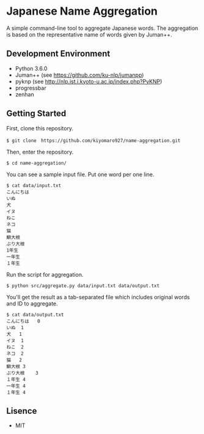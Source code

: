 # Japanese Name Aggregation

A simple command-line tool to aggregate Japanese words.
The aggregation is based on the representative name of words given by Juman++.

## Development Environment

- Python 3.6.0
- Juman++ (see https://github.com/ku-nlp/jumanpp)
- pyknp (see http://nlp.ist.i.kyoto-u.ac.jp/index.php?PyKNP)
- progressbar
- zenhan

## Getting Started

First, clone this repository.

```
$ git clone　https://github.com/kiyomaro927/name-aggregation.git
```

Then, enter the repository.

```
$ cd name-aggregation/
```

You can see a sample input file. Put one word per one line.

```
$ cat data/input.txt
こんにちは
いぬ
犬
イヌ
ねこ
ネコ
猫
鰤大根
ぶり大根
1年生
一年生
１年生
```

Run the script for aggregation.

```
$ python src/aggregate.py data/input.txt data/output.txt
```

You'll get the result as a tab-separated file which includes original words and ID to aggregate.

```
$ cat data/output.txt
こんにちは	0
いぬ	1
犬	1
イヌ	1
ねこ	2
ネコ	2
猫	2
鰤大根	3
ぶり大根	3
１年生	4
一年生	4
１年生	4
```

## Lisence

- MIT
